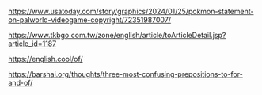 https://www.usatoday.com/story/graphics/2024/01/25/pokmon-statement-on-palworld-videogame-copyright/72351987007/



https://www.tkbgo.com.tw/zone/english/article/toArticleDetail.jsp?article_id=1187


https://english.cool/of/


https://barshai.org/thoughts/three-most-confusing-prepositions-to-for-and-of/
